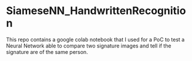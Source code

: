 # SiameseNN_HandwrittenRecognition
This repo contains a google colab notebook that I used for a PoC to test a Neural Network able to compare two signature images and tell if the signature are of the same person.
